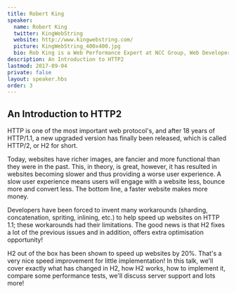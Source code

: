 ```yaml
---
title: Robert King
speaker:
  name: Robert King
  twitter: KingWebString
  website: http://www.kingwebstring.com/
  picture: KingWebString_400x400.jpg
  bio: Rob King is a Web Performance Expert at NCC Group, Web Developer and Junior Chess UK Champion.
description: An Introduction to HTTP2
lastmod: 2017-09-04
private: false
layout: speaker.hbs
order: 3
---
```


## An Introduction to HTTP2

HTTP is one of the most important web protocol's, and after 18 years of HTTP/1.1, a new upgraded version has finally been released, which is called HTTP/2, or H2 for short.

Today, websites have richer images, are fancier and more functional than they were in the past. This, in theory, is great, however, it has resulted in websites becoming slower and thus providing a worse user experience. A slow user experience means users will engage with a website less, bounce more and convert less. The bottom line, a faster website makes more money.

Developers have been forced to invent many workarounds (sharding, concatenation, spriting, inlining, etc.) to help speed up websites on HTTP 1.1; these workarounds had their limitations. The good news is that H2 fixes a lot of the previous issues and in addition, offers extra optimisation opportunity!

H2 out of the box has been shown to speed up websites by 20%. That's a very nice speed improvement for little implementation! In this talk, we'll cover exactly what has changed in H2, how H2 works, how to implement it, compare some performance tests, we'll discuss server support and lots more!
